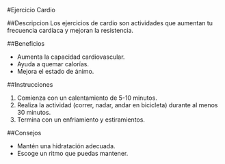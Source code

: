 #Ejercicio Cardio

##Descripcion
Los ejercicios de cardio son actividades que aumentan tu frecuencia cardíaca y mejoran la resistencia.

##Beneficios
- Aumenta la capacidad cardiovascular.
- Ayuda a quemar calorías.
- Mejora el estado de ánimo.

##Instrucciones
1. Comienza con un calentamiento de 5-10 minutos.
2. Realiza la actividad (correr, nadar, andar en bicicleta) durante al menos 30 minutos.
3. Termina con un enfriamiento y estiramientos.

##Consejos
- Mantén una hidratación adecuada.
- Escoge un ritmo que puedas mantener.
